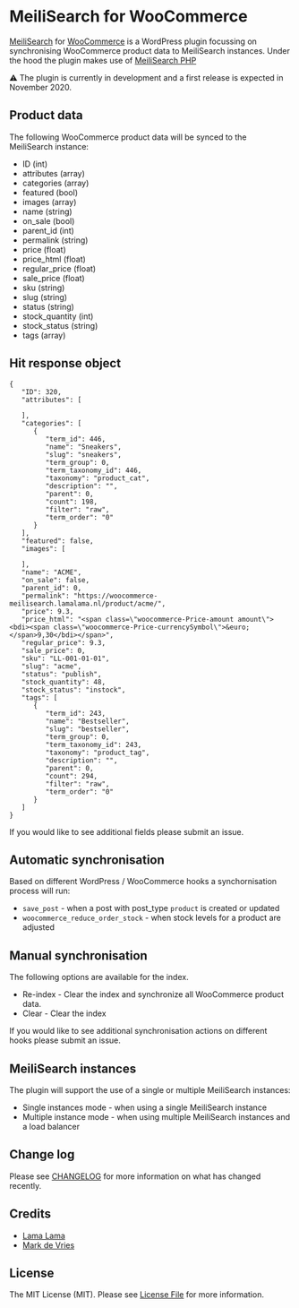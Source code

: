 # MeiliSearch for WooCommerce
[MeiliSearch](https://www.meilisearch.com/) for [WooCommerce](https://woocommerce.com/) is a WordPress plugin focussing on synchronising WooCommerce product data to MeiliSearch instances. Under the hood the plugin makes use of [MeiliSearch PHP](https://github.com/meilisearch/meilisearch-php)

⚠️ The plugin is currently in development and a first release is expected in November 2020.

## Product data
The following WooCommerce product data will be synced to the MeiliSearch instance:

* ID (int)
* attributes (array)
* categories (array)
* featured (bool)
* images (array)
* name (string)
* on_sale (bool)
* parent_id (int)
* permalink (string)
* price (float)
* price_html (float)
* regular_price (float)
* sale_price (float)
* sku (string)
* slug (string)
* status (string)
* stock_quantity (int)
* stock_status (string)
* tags (array)

## Hit response object
```
{
   "ID": 320,
   "attributes": [
      
   ],
   "categories": [
      {
         "term_id": 446,
         "name": "Sneakers",
         "slug": "sneakers",
         "term_group": 0,
         "term_taxonomy_id": 446,
         "taxonomy": "product_cat",
         "description": "",
         "parent": 0,
         "count": 198,
         "filter": "raw",
         "term_order": "0"
      }
   ],
   "featured": false,
   "images": [
      
   ],
   "name": "ACME",
   "on_sale": false,
   "parent_id": 0,
   "permalink": "https://woocommerce-meilisearch.lamalama.nl/product/acme/",
   "price": 9.3,
   "price_html": "<span class=\"woocommerce-Price-amount amount\"><bdi><span class=\"woocommerce-Price-currencySymbol\">&euro;</span>9,30</bdi></span>",
   "regular_price": 9.3,
   "sale_price": 0,
   "sku": "LL-001-01-01",
   "slug": "acme",
   "status": "publish",
   "stock_quantity": 48,
   "stock_status": "instock",
   "tags": [
      {
         "term_id": 243,
         "name": "Bestseller",
         "slug": "bestseller",
         "term_group": 0,
         "term_taxonomy_id": 243,
         "taxonomy": "product_tag",
         "description": "",
         "parent": 0,
         "count": 294,
         "filter": "raw",
         "term_order": "0"
      }
   ]
}
```

If you would like to see additional fields please submit an issue.

## Automatic synchronisation
Based on different WordPress / WooCommerce hooks a synchornisation process will run:

* ```save_post``` - when a post with post_type ```product``` is created or updated
* ```woocommerce_reduce_order_stock``` - when stock levels for a product are adjusted

## Manual synchronisation
The following options are available for the index.

* Re-index - Clear the index and synchronize all WooCommerce product data.
* Clear - Clear the index

If you would like to see additional synchronisation actions on different hooks please submit an issue.

## MeiliSearch instances
The plugin will support the use of a single or multiple MeiliSearch instances:

* Single instances mode - when using a single MeiliSearch instance
* Multiple instance mode - when using multiple MeiliSearch instances and a load balancer

## Change log

Please see [CHANGELOG](CHANGELOG.md) for more information on what has changed recently.

## Credits

- [Lama Lama](https://github.com/lamalamaNL)
- [Mark de Vries](https://github.com/lamalamaMark)

## License

The MIT License (MIT). Please see [License File](LICENSE.md) for more information.
